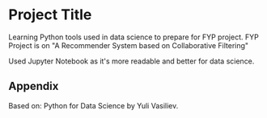 
# Project Title

Learning Python tools used in data science to prepare for FYP project.
FYP Project is on "A Recommender System based on Collaborative Filtering"

Used Jupyter Notebook as it's more readable and better for data science.


## Appendix

Based on:
Python for Data Science by Yuli Vasiliev.
